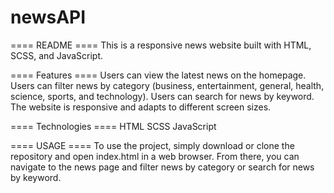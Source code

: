 # newsAPI
==== README ====
This is a responsive news website built with HTML, SCSS, and JavaScript.

==== Features ====
Users can view the latest news on the homepage.
Users can filter news by category (business, entertainment, general, health, science, sports, and technology).
Users can search for news by keyword.
The website is responsive and adapts to different screen sizes.

==== Technologies ====
HTML
SCSS
JavaScript

==== USAGE ====
To use the project, simply download or clone the repository and open index.html in a web browser. 
From there, you can navigate to the news page and filter news by category or search for news by keyword.
